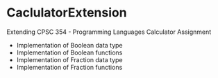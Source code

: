 # CaclulatorExtension

Extending CPSC 354 - Programming Languages Calculator Assignment

- Implementation of Boolean data type
- Implementation of Boolean functions
- Implementation of Fraction data type
- Implementation of Fraction functions
